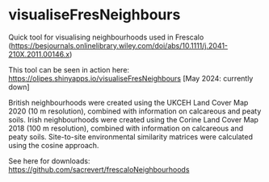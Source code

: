 # visualiseFresNeighbours
Quick tool for visualising neighbourhoods used in Frescalo (https://besjournals.onlinelibrary.wiley.com/doi/abs/10.1111/j.2041-210X.2011.00146.x)

This tool can be seen in action here: https://olipes.shinyapps.io/visualiseFresNeighbours [May 2024: currently down]

British neighbourhoods were created using the UKCEH Land Cover Map 2020 (10 m resolution), combined with information on calcareous and peaty soils. Irish neighbourhoods were created using the Corine Land Cover Map 2018 (100 m resolution), combined with information on calcareous and peaty soils. Site-to-site environmental similarity matrices were calculated using the cosine approach.

See here for downloads: https://github.com/sacrevert/frescaloNeighbourhoods
